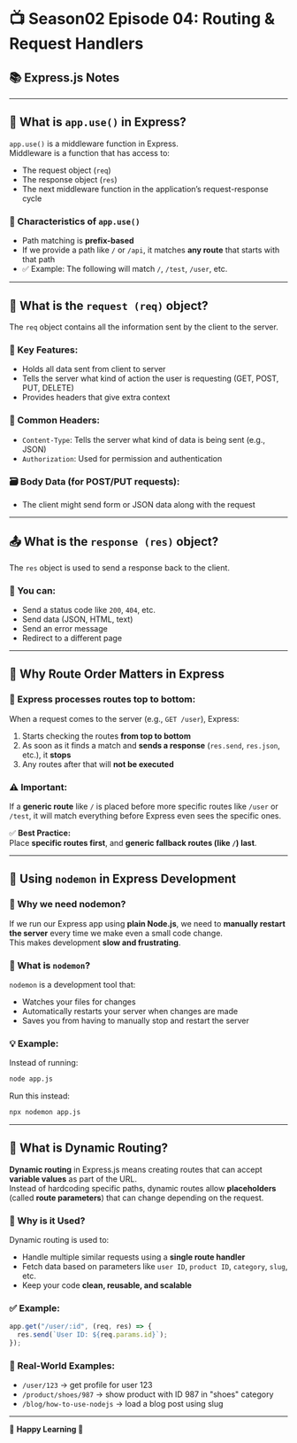 
# 📺 Season02 Episode 04: Routing & Request Handlers

## 📚 Express.js Notes

---

## 🔹 What is `app.use()` in Express?

`app.use()` is a middleware function in Express.  
Middleware is a function that has access to:

- The request object (`req`)
- The response object (`res`)
- The next middleware function in the application’s request-response cycle

### 🧩 Characteristics of `app.use()`
- Path matching is **prefix-based**
- If we provide a path like `/` or `/api`, it matches **any route** that starts with that path
- ✅ Example: The following will match `/`, `/test`, `/user`, etc.

---

## 📨 What is the `request (req)` object?

The `req` object contains all the information sent by the client to the server.

### 📌 Key Features:
- Holds all data sent from client to server
- Tells the server what kind of action the user is requesting (GET, POST, PUT, DELETE)
- Provides headers that give extra context

### 📄 Common Headers:
- `Content-Type`: Tells the server what kind of data is being sent (e.g., JSON)
- `Authorization`: Used for permission and authentication

### 🗃 Body Data (for POST/PUT requests):
- The client might send form or JSON data along with the request

---

## 📤 What is the `response (res)` object?

The `res` object is used to send a response back to the client.

### 🔹 You can:
- Send a status code like `200`, `404`, etc.
- Send data (JSON, HTML, text)
- Send an error message
- Redirect to a different page

---

## 🚦 Why Route Order Matters in Express

### 🔺 Express processes routes **top to bottom**:
When a request comes to the server (e.g., `GET /user`), Express:

1. Starts checking the routes **from top to bottom**
2. As soon as it finds a match and **sends a response** (`res.send`, `res.json`, etc.), it **stops**
3. Any routes after that will **not be executed**

### ⚠️ Important:
If a **generic route** like `/` is placed before more specific routes like `/user` or `/test`, it will match everything before Express even sees the specific ones.

✅ **Best Practice:**  
Place **specific routes first**, and **generic fallback routes (like `/`) last**.

---

## 🔁 Using `nodemon` in Express Development

### 🤔 Why we need nodemon?
If we run our Express app using **plain Node.js**, we need to **manually restart the server** every time we make even a small code change.  
This makes development **slow and frustrating**.

### 🚀 What is `nodemon`?
`nodemon` is a development tool that:

- Watches your files for changes
- Automatically restarts your server when changes are made
- Saves you from having to manually stop and restart the server

### 💡 Example:
Instead of running:

```bash
node app.js
```

Run this instead:

```bash
npx nodemon app.js
```

---

## 📘 What is Dynamic Routing?

**Dynamic routing** in Express.js means creating routes that can accept **variable values** as part of the URL.  
Instead of hardcoding specific paths, dynamic routes allow **placeholders** (called **route parameters**) that can change depending on the request.

### 🧠 Why is it Used?

Dynamic routing is used to:

- Handle multiple similar requests using a **single route handler**
- Fetch data based on parameters like `user ID`, `product ID`, `category`, `slug`, etc.
- Keep your code **clean, reusable, and scalable**

### ✅ Example:

```js
app.get("/user/:id", (req, res) => {
  res.send(`User ID: ${req.params.id}`);
});
```

### 📌 Real-World Examples:
- `/user/123` → get profile for user 123
- `/product/shoes/987` → show product with ID 987 in "shoes" category
- `/blog/how-to-use-nodejs` → load a blog post using slug

---

🎉 **Happy Learning 🚀**
